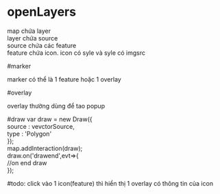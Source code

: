 # openLayers

map chứa layer  <br />layer chứa source<br />  source chứa các feature <br /> feature chứa icon. icon có syle và syle có imgsrc

#marker

marker có thể là 1 feature hoặc 1 overlay


#overlay

overlay thường dùng để tao popup<br />

#draw
var draw = new Draw({<br />
  source : vevctorSource,<br />
  type : 'Polygon'<br />
});<br />
map.addInteraction(draw);<br />
draw.on('drawend',evt=>{<br />
  //on end draw<br />
});<br />


#todo: click vào 1 icon(feature) thì hiển thị 1 overlay có thông tin của icon
